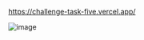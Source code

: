 https://challenge-task-five.vercel.app/

![image](https://user-images.githubusercontent.com/89993167/205901451-fe01eb21-652d-4d81-bd55-34e7d7aad893.png)
